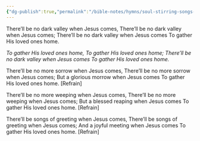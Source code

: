 ```yaml
---
{"dg-publish":true,"permalink":"/bible-notes/hymns/soul-stirring-songs-and-hymns/there-ll-be-no-dark-valley/","title":"There'll Be No Dark Valley"}
---
```



There’ll be no dark valley when Jesus comes,
There’ll be no dark valley when Jesus comes;
There’ll be no dark valley when Jesus comes
To gather His loved ones home.

*To gather His loved ones home,
To gather His loved ones home;
There’ll be no dark valley when Jesus comes
To gather His loved ones home.*

There’ll be no more sorrow when Jesus comes,
There’ll be no more sorrow when Jesus comes;
But a glorious morrow when Jesus comes
To gather His loved ones home. [Refrain]

There’ll be no more weeping when Jesus comes,
There’ll be no more weeping when Jesus comes;
But a blessed reaping when Jesus comes
To gather His loved ones home. [Refrain]

There’ll be songs of greeting when Jesus comes,
There’ll be songs of greeting when Jesus comes;
And a joyful meeting when Jesus comes
To gather His loved ones home. [Refrain]